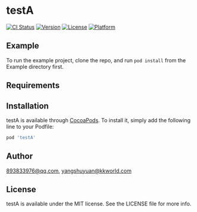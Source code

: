 # testA

[![CI Status](https://img.shields.io/travis/893833976@qq.com/testA.svg?style=flat)](https://travis-ci.org/893833976@qq.com/testA)
[![Version](https://img.shields.io/cocoapods/v/testA.svg?style=flat)](https://cocoapods.org/pods/testA)
[![License](https://img.shields.io/cocoapods/l/testA.svg?style=flat)](https://cocoapods.org/pods/testA)
[![Platform](https://img.shields.io/cocoapods/p/testA.svg?style=flat)](https://cocoapods.org/pods/testA)

## Example

To run the example project, clone the repo, and run `pod install` from the Example directory first.

## Requirements

## Installation

testA is available through [CocoaPods](https://cocoapods.org). To install
it, simply add the following line to your Podfile:

```ruby
pod 'testA'
```

## Author

893833976@qq.com, yangshuyuan@kkworld.com

## License

testA is available under the MIT license. See the LICENSE file for more info.
